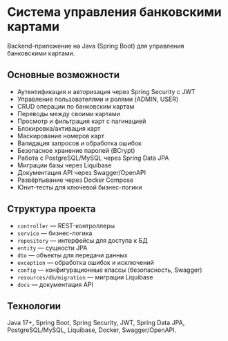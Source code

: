 # Система управления банковскими картами


Backend-приложение на Java (Spring Boot) для управления банковскими картами.

## Основные возможности

* Аутентификация и авторизация через Spring Security с JWT
* Управление пользователями и ролями (ADMIN, USER)
* CRUD операции по банковским картам
* Переводы между своими картами
* Просмотр и фильтрация карт с пагинацией
* Блокировка/активация карт
* Маскирование номеров карт
* Валидация запросов и обработка ошибок
* Безопасное хранение паролей (BCrypt)
* Работа с PostgreSQL/MySQL через Spring Data JPA
* Миграции базы через Liquibase
* Документация API через Swagger/OpenAPI
* Развёртывание через Docker Compose
* Юнит-тесты для ключевой бизнес-логики

## Структура проекта

* `controller` — REST-контроллеры
* `service` — бизнес-логика
* `repository` — интерфейсы для доступа к БД
* `entity` — сущности JPA
* `dto` — объекты для передачи данных
* `exception` — обработка ошибок и исключений
* `config` — конфигурационные классы (безопасность, Swagger)
* `resources/db/migration` — миграции Liquibase
* `docs` — документация API

## Технологии

Java 17+, Spring Boot, Spring Security, JWT, Spring Data JPA, PostgreSQL/MySQL, Liquibase, Docker, Swagger/OpenAPI.
